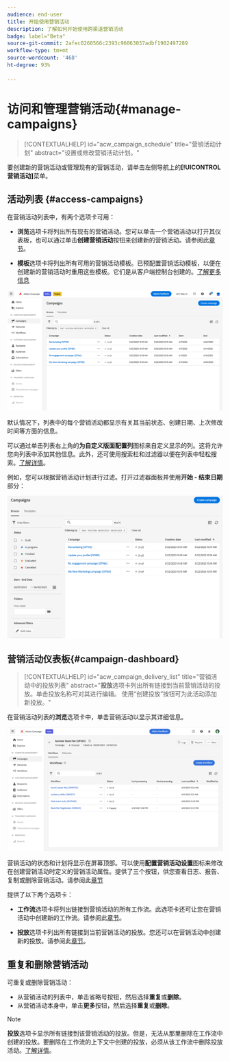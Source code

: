 ```yaml
---
audience: end-user
title: 开始使用营销活动
description: 了解如何开始使用跨渠道营销活动
badge: label="Beta"
source-git-commit: 2afec0260566c2393c96063037adbf1902497289
workflow-type: tm+mt
source-wordcount: '468'
ht-degree: 93%

---
```



# 访问和管理营销活动{#manage-campaigns}

>[!CONTEXTUALHELP]
>id="acw_campaign_schedule"
>title="营销活动计划"
>abstract="设置或修改营销活动计划。"

要创建新的营销活动或管理现有的营销活动，请单击左侧导航上的&#x200B;**[!UICONTROL 营销活动]**&#x200B;菜单。

## 活动列表 {#access-campaigns}


在营销活动列表中，有两个选项卡可用：

* **浏览**&#x200B;选项卡将列出所有现有的营销活动。您可以单击一个营销活动以打开其仪表板，也可以通过单击&#x200B;**创建营销活动**&#x200B;按钮来创建新的营销活动。请参阅此[章节](create-campaigns.md#create-campaigns)。

* **模板**&#x200B;选项卡将列出所有可用的营销活动模板。已预配置营销活动模板，以便在创建新的营销活动时重用这些模板。它们是从客户端控制台创建的。[了解更多信息](https://experienceleague.adobe.com/docs/campaign/automation/campaign-orchestration/marketing-campaign-templates.html?lang=zh-Hans)

![营销活动列表](assets/campaign-list.png)

默认情况下，列表中的每个营销活动都显示有关其当前状态、创建日期、上次修改时间等方面的信息。

可以通过单击列表右上角的&#x200B;**为自定义版面配置列**&#x200B;图标来自定义显示的列。这将允许您向列表中添加其他信息。此外，还可使用搜索栏和过滤器以便在列表中轻松搜索。[了解详情](../get-started/user-interface.md#list-screens)。

例如，您可以根据营销活动计划进行过滤。打开过滤器面板并使用&#x200B;**开始 - 结束日期**&#x200B;部分：

![营销活动过滤器](assets/campaign-filter-on-dates.png)

## 营销活动仪表板{#campaign-dashboard}


>[!CONTEXTUALHELP]
>id="acw_campaign_delivery_list"
>title="营销活动中的投放列表"
>abstract="**投放**&#x200B;选项卡列出所有链接到当前营销活动的投放。单击投放名称可对其进行编辑。 使用“创建投放”按钮可为此活动添加新投放。"

在营销活动列表的&#x200B;**浏览**&#x200B;选项卡中，单击营销活动以显示其详细信息。

![营销活动仪表板](assets/campaign-dashboard.png)

营销活动的状态和计划将显示在屏幕顶部。可以使用&#x200B;**配置营销活动设置**&#x200B;图标来修改在创建营销活动时定义的营销活动属性。提供了三个按钮，供您查看日志、报告、复制或删除营销活动。请参阅此[章节](create-campaigns.md#create-campaigns)

提供了以下两个选项卡：

* **工作流**&#x200B;选项卡将列出链接到营销活动的所有工作流。此选项卡还可让您在营销活动中创建新的工作流。请参阅此[章节](create-campaigns.md#create-campaigns)。

* **投放**&#x200B;选项卡列出所有链接到当前营销活动的投放。您还可以在营销活动中创建新的投放。请参阅此[章节](create-campaigns.md#create-campaigns)。

## 重复和删除营销活动

可重复或删除营销活动：

* 从营销活动的列表中，单击省略号按钮，然后选择&#x200B;**重复**&#x200B;或&#x200B;**删除**。
* 从营销活动本身中，单击&#x200B;**更多**&#x200B;按钮，然后选择&#x200B;**重复**&#x200B;或&#x200B;**删除**。

>[!NOTE]
>
>**投放**&#x200B;选项卡显示所有链接到该营销活动的投放。但是，无法从那里删除在工作流中创建的投放。要删除在工作流的上下文中创建的投放，必须从该工作流中删除投放活动。[了解详情](../msg/gs-messages.md#delivery-delete)。
